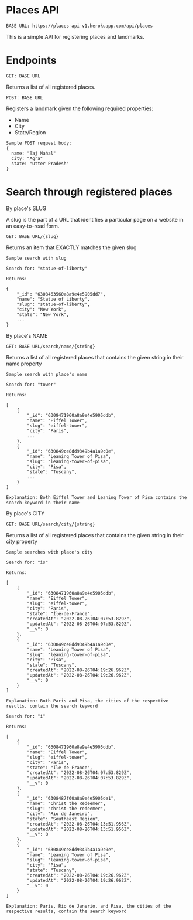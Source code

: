 # Places API

```
BASE URL: https://places-api-v1.herokuapp.com/api/places
```
This is a simple API for registering places and landmarks. 

# Endpoints

```
GET: BASE URL
```
Returns a list of all registered places.

```
POST: BASE URL
```
Registers a landmark given the following required properties: 
- Name
- City
- State/Region
```
Sample POST request body: 
{
  name: "Taj Mahal"
  city: "Agra"
  state: "Utter Pradesh"
}
```
# Search through registered places
By place's SLUG

A slug is the part of a URL that identifies a particular page on a website in an easy-to-read form.
```
GET: BASE URL/{slug}
```
Returns an item that EXACTLY matches the given slug

```
Sample search with slug

Search for: "statue-of-liberty"

Returns: 

{
    "_id": "6308463560a8a9e4e5905dd7",
    "name": "Statue of Liberty",
    "slug": "statue-of-liberty",
    "city": "New York",
    "state": "New York",
    ...
}
```


By place's NAME
```
GET: BASE URL/search/name/{string}
```
Returns a list of all registered places that contains the given string in their name property

```
Sample search with place's name

Search for: "tower"

Returns: 

[
    {
        "_id": "6308471960a8a9e4e5905ddb",
        "name": "Eiffel Tower",
        "slug": "eiffel-tower",
        "city": "Paris",
        ...
    },
    {
        "_id": "630849ce8dd9349b4a1a9c0e",
        "name": "Leaning Tower of Pisa",
        "slug": "leaning-tower-of-pisa",
        "city": "Pisa",
        "state": "Tuscany",
        ...
    }
]

Explanation: Both Eiffel Tower and Leaning Tower of Pisa contains the search keyword in their name
```

By place's CITY
```
GET: BASE URL/search/city/{string}
```
Returns a list of all registered places that contains the given string in their city property

```
Sample searches with place's city

Search for: "is"

Returns: 

[
    {
        "_id": "6308471960a8a9e4e5905ddb",
        "name": "Eiffel Tower",
        "slug": "eiffel-tower",
        "city": "Paris",
        "state": "Île-de-France",
        "createdAt": "2022-08-26T04:07:53.829Z",
        "updatedAt": "2022-08-26T04:07:53.829Z",
        "__v": 0
    },
    {
        "_id": "630849ce8dd9349b4a1a9c0e",
        "name": "Leaning Tower of Pisa",
        "slug": "leaning-tower-of-pisa",
        "city": "Pisa",
        "state": "Tuscany",
        "createdAt": "2022-08-26T04:19:26.962Z",
        "updatedAt": "2022-08-26T04:19:26.962Z",
        "__v": 0
    }
]

Explanation: Both Paris and Pisa, the cities of the respective results, contain the search keyword

Search for: "i"

Returns: 

[
    {
        "_id": "6308471960a8a9e4e5905ddb",
        "name": "Eiffel Tower",
        "slug": "eiffel-tower",
        "city": "Paris",
        "state": "Île-de-France",
        "createdAt": "2022-08-26T04:07:53.829Z",
        "updatedAt": "2022-08-26T04:07:53.829Z",
        "__v": 0
    },
    {
        "_id": "6308487f60a8a9e4e5905de1",
        "name": "Christ the Redeemer",
        "slug": "christ-the-redeemer",
        "city": "Rio de Janeiro",
        "state": "Southeast Region",
        "createdAt": "2022-08-26T04:13:51.956Z",
        "updatedAt": "2022-08-26T04:13:51.956Z",
        "__v": 0
    },
    {
        "_id": "630849ce8dd9349b4a1a9c0e",
        "name": "Leaning Tower of Pisa",
        "slug": "leaning-tower-of-pisa",
        "city": "Pisa",
        "state": "Tuscany",
        "createdAt": "2022-08-26T04:19:26.962Z",
        "updatedAt": "2022-08-26T04:19:26.962Z",
        "__v": 0
    }
]

Explanation: Paris, Rio de Janerio, and Pisa, the cities of the respective results, contain the search keyword
```
